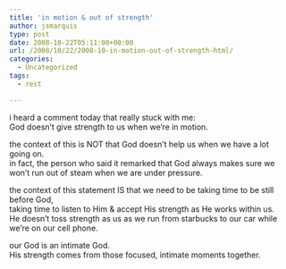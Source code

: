 ```yaml
---
title: 'in motion & out of strength'
author: jsmarquis
type: post
date: 2008-10-22T05:11:00+00:00
url: /2008/10/22/2008-10-in-motion-out-of-strength-html/
categories:
  - Uncategorized
tags:
  - rest

---
```

i heard a comment today that really stuck with me:  
God doesn&#8217;t give strength to us when we&#8217;re in motion.

the context of this is NOT that God doesn&#8217;t help us when we have a lot going on.  
in fact, the person who said it remarked that God always makes sure we won&#8217;t run out of steam when we are under pressure.

the context of this statement IS that we need to be taking time to be still before God,  
taking time to listen to Him & accept His strength as He works within us.  
He doesn&#8217;t toss strength as us as we run from starbucks to our car while we&#8217;re on our cell phone.

our God is an intimate God.  
His strength comes from those focused, intimate moments together.